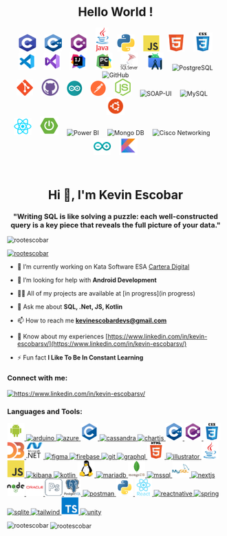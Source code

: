 <div align="center">
  <h1>
    Hello World !
  </h1>  
  <img src="/Images/c-logo.svg" title="C" **alt="C" width="40" height="40"/>
  &nbsp;&nbsp;&nbsp;
  <img src="/Images/c%2B%2B-logo.svg" title="C++" **alt="C++" width="40" height="40"/>
  &nbsp;&nbsp;&nbsp;
  <img src="/Images/c%23-logo.png" title="C#" **alt="C#" width="40" height="40"/>
  &nbsp;&nbsp;&nbsp;
  <img src="/Images/java-logo.png" title="Java" alt="Java" width="30" height="auto"/>
  &nbsp;&nbsp;&nbsp;
  <img src="/Images/python-logo.png" title="Python" alt="Python" width="40" height="40"/>
  &nbsp;&nbsp;&nbsp;
  <img src="/Images/javascript-logo.svg" title="JavaScript" alt="JavaScript" width="38" height="38"/>
  &nbsp;&nbsp;&nbsp;
  <img src="/Images/html5-logo.svg" title="HTML5" alt="HTML" width="40" height="40"/>
  &nbsp;&nbsp;&nbsp;
  <img src="/Images/css3-logo.svg" title="CSS" alt="CSS" width="44" height="44"/>
  <br>

  <img src="/Images/vscode-logo.svg" title="Visual Studio Code" alt="Git" width="40" height="40"/>
  &nbsp;&nbsp;&nbsp;
  <img src="/Images/visual-studio-logo.svg" title="Visual Studio" alt="Git" width="40" height="40"/>
  &nbsp;&nbsp;&nbsp;
  <img src="/Images/intellij-logo.svg" title="IntelliJ IDEA" alt="IntelliJ IDEA" width="40" height="40"/>
  &nbsp;&nbsp;&nbsp;
  <img src="/Images/pycharm-logo.svg" title="Pycharm" alt="Pycharm" width="40" height="40"/>
  &nbsp;&nbsp;&nbsp;
  <img src="/Images/ms-SQL-Logo.svg" title="MS-SQL" alt="MS-SQL" width="40" height="40"/>
  &nbsp;&nbsp;&nbsp;
  <img src="/Images/android-studio-logo.svg" title="Android Studio" alt="Android Studio" width="40" height="40"/>
  &nbsp;&nbsp;&nbsp;
  <img src="https://upload.wikimedia.org/wikipedia/commons/thumb/2/29/Postgresql_elephant.svg/993px-Postgresql_elephant.svg.png" title="PostgreSQL" alt="PostgreSQL" width="40" height="40"/>

  <br>
  <img src="/Images/earth.gif" title="GitHub" alt="GitHub" width="100" height="100"/>
  <br>
  
  <img src="/Images/git-logo.svg" title="Git" alt="Git" width="38" height="38"/>
  &nbsp;&nbsp;&nbsp;
  <img src="/Images/github-logo-purple.svg" title="GitHub" alt="GitHub" width="40" height="40"/>
  &nbsp;&nbsp;&nbsp;
  <img src="/Images/arduino-logo.png" title="Arduino" alt="Arduino" width="35" height="35"/>
  &nbsp;&nbsp;&nbsp;
  <img src="/Images/postman-logo.svg" title="Postman" alt="Postman" width="35" height="35"/>
  &nbsp;&nbsp;&nbsp;
  <img src="/Images/nodejs-logo.svg" title="Node JS" alt="Node JS" width="40" height="auto"/>
  &nbsp;&nbsp;&nbsp;
  <img src="https://cdn.icon-icons.com/icons2/1381/PNG/512/soapui_93772.png" title="SOAP-UI" alt="SOAP-UI" width="40" height="auto"/>
  &nbsp;&nbsp;&nbsp;
  <img src="https://www.vectorlogo.zone/logos/mysql/mysql-icon.svg" title="MySql" alt="MySQL" width="40" height="40"/>
  &nbsp;&nbsp;&nbsp;
  <img src="/Images/ubuntu-logo.png" title="Ubuntu" alt="Ubuntu" width="42" height="42"/>
  <br>

  <img src="/Images/reactjs-icon.svg" title="React" alt="Java" width="40" height="auto"/>
  &nbsp;&nbsp;&nbsp;
  <img src="/Images/spring-boot-logo.png" title="Spring" alt="Spring" width="43" height="auto"/>
   &nbsp;&nbsp;&nbsp;
  <img src="https://upload.wikimedia.org/wikipedia/commons/thumb/c/cf/New_Power_BI_Logo.svg/2048px-New_Power_BI_Logo.svg.png" title="Power BI" alt="Power BI" width="43" height="auto"/>
  &nbsp;&nbsp;&nbsp;
  <img src="https://cdn.worldvectorlogo.com/logos/mongodb-icon-1.svg" title="Mongo DB" alt="Mongo DB" width="40" height="40"/>
  &nbsp;&nbsp;&nbsp;
  <img src="https://upload.wikimedia.org/wikipedia/commons/thumb/6/64/Cisco_logo.svg/1280px-Cisco_logo.svg.png" title="Cisco Networking" alt="Cisco Networking" width="42" height="33"/>
  &nbsp;&nbsp;&nbsp;
  <img src="/Images/arduino-lang-icon.svg" title="Arduino" alt="Arduino" width="40" height="40"/>
  &nbsp;&nbsp;&nbsp;
  <img src="/Images/kotlin-logo.svg" title="Kotlin" alt="Kotlin" width="43" height="auto"/>
  </div>
<br></br>
<h1 align="center">Hi 👋, I'm Kevin Escobar</h1>
<h3 align="center">"Writing SQL is like solving a puzzle: each well-constructed query is a key piece that reveals the full picture of your data."</h3>

<p align="left"> <img src="https://komarev.com/ghpvc/?username=rootescobar&label=Profile%20views&color=0e75b6&style=flat" alt="rootescobar" /> </p>

<p align="left"> <a href="https://github.com/ryo-ma/github-profile-trophy"><img src="https://github-profile-trophy.vercel.app/?username=rootescobar" alt="rootescobar" /></a> </p>

- 🔭 I’m currently working on Kata Software ESA [Cartera Digital](https://cartera-digital.com/)

- 🤝 I’m looking for help with **Android Development**

- 👨‍💻 All of my projects are available at [in progress](in progress)

- 💬 Ask me about **SQL, .Net, JS, Kotlin**

- 📫 How to reach me **kevinescobardevs@gmail.com**

- 📄 Know about my experiences [https://www.linkedin.com/in/kevin-escobarsv/](https://www.linkedin.com/in/kevin-escobarsv/)

- ⚡ Fun fact **I Like To Be In Constant Learning**

<h3 align="left">Connect with me:</h3>
<p align="left">
<a href="https://linkedin.com/in/https://www.linkedin.com/in/kevin-escobarsv/" target="blank"><img align="center" src="https://raw.githubusercontent.com/rahuldkjain/github-profile-readme-generator/master/src/images/icons/Social/linked-in-alt.svg" alt="https://www.linkedin.com/in/kevin-escobarsv/" height="30" width="40" /></a>
</p>

<h3 align="left">Languages and Tools:</h3>
<p align="left"> <a href="https://developer.android.com" target="_blank" rel="noreferrer"> <img src="https://raw.githubusercontent.com/devicons/devicon/master/icons/android/android-original-wordmark.svg" alt="android" width="40" height="40"/> </a> <a href="https://www.arduino.cc/" target="_blank" rel="noreferrer"> <img src="https://cdn.worldvectorlogo.com/logos/arduino-1.svg" alt="arduino" width="40" height="40"/> </a> <a href="https://azure.microsoft.com/en-in/" target="_blank" rel="noreferrer"> <img src="https://www.vectorlogo.zone/logos/microsoft_azure/microsoft_azure-icon.svg" alt="azure" width="40" height="40"/> </a> <a href="https://www.cprogramming.com/" target="_blank" rel="noreferrer"> <img src="https://raw.githubusercontent.com/devicons/devicon/master/icons/c/c-original.svg" alt="c" width="40" height="40"/> </a> <a href="https://cassandra.apache.org/" target="_blank" rel="noreferrer"> <img src="https://www.vectorlogo.zone/logos/apache_cassandra/apache_cassandra-icon.svg" alt="cassandra" width="40" height="40"/> </a> <a href="https://www.chartjs.org" target="_blank" rel="noreferrer"> <img src="https://www.chartjs.org/media/logo-title.svg" alt="chartjs" width="40" height="40"/> </a> <a href="https://www.w3schools.com/cpp/" target="_blank" rel="noreferrer"> <img src="https://raw.githubusercontent.com/devicons/devicon/master/icons/cplusplus/cplusplus-original.svg" alt="cplusplus" width="40" height="40"/> </a> <a href="https://www.w3schools.com/cs/" target="_blank" rel="noreferrer"> <img src="https://raw.githubusercontent.com/devicons/devicon/master/icons/csharp/csharp-original.svg" alt="csharp" width="40" height="40"/> </a> <a href="https://www.w3schools.com/css/" target="_blank" rel="noreferrer"> <img src="https://raw.githubusercontent.com/devicons/devicon/master/icons/css3/css3-original-wordmark.svg" alt="css3" width="40" height="40"/> </a> <a href="https://d3js.org/" target="_blank" rel="noreferrer"> <img src="https://raw.githubusercontent.com/devicons/devicon/master/icons/d3js/d3js-original.svg" alt="d3js" width="40" height="40"/> </a> <a href="https://dotnet.microsoft.com/" target="_blank" rel="noreferrer"> <img src="https://raw.githubusercontent.com/devicons/devicon/master/icons/dot-net/dot-net-original-wordmark.svg" alt="dotnet" width="40" height="40"/> </a> <a href="https://www.figma.com/" target="_blank" rel="noreferrer"> <img src="https://www.vectorlogo.zone/logos/figma/figma-icon.svg" alt="figma" width="40" height="40"/> </a> <a href="https://firebase.google.com/" target="_blank" rel="noreferrer"> <img src="https://www.vectorlogo.zone/logos/firebase/firebase-icon.svg" alt="firebase" width="40" height="40"/> </a> <a href="https://git-scm.com/" target="_blank" rel="noreferrer"> <img src="https://www.vectorlogo.zone/logos/git-scm/git-scm-icon.svg" alt="git" width="40" height="40"/> </a> <a href="https://graphql.org" target="_blank" rel="noreferrer"> <img src="https://www.vectorlogo.zone/logos/graphql/graphql-icon.svg" alt="graphql" width="40" height="40"/> </a> <a href="https://www.w3.org/html/" target="_blank" rel="noreferrer"> <img src="https://raw.githubusercontent.com/devicons/devicon/master/icons/html5/html5-original-wordmark.svg" alt="html5" width="40" height="40"/> </a> <a href="https://www.adobe.com/in/products/illustrator.html" target="_blank" rel="noreferrer"> <img src="https://www.vectorlogo.zone/logos/adobe_illustrator/adobe_illustrator-icon.svg" alt="illustrator" width="40" height="40"/> </a> <a href="https://www.java.com" target="_blank" rel="noreferrer"> <img src="https://raw.githubusercontent.com/devicons/devicon/master/icons/java/java-original.svg" alt="java" width="40" height="40"/> </a> <a href="https://developer.mozilla.org/en-US/docs/Web/JavaScript" target="_blank" rel="noreferrer"> <img src="https://raw.githubusercontent.com/devicons/devicon/master/icons/javascript/javascript-original.svg" alt="javascript" width="40" height="40"/> </a> <a href="https://www.elastic.co/kibana" target="_blank" rel="noreferrer"> <img src="https://www.vectorlogo.zone/logos/elasticco_kibana/elasticco_kibana-icon.svg" alt="kibana" width="40" height="40"/> </a> <a href="https://kotlinlang.org" target="_blank" rel="noreferrer"> <img src="https://www.vectorlogo.zone/logos/kotlinlang/kotlinlang-icon.svg" alt="kotlin" width="40" height="40"/> </a> <a href="https://www.linux.org/" target="_blank" rel="noreferrer"> <img src="https://raw.githubusercontent.com/devicons/devicon/master/icons/linux/linux-original.svg" alt="linux" width="40" height="40"/> </a> <a href="https://mariadb.org/" target="_blank" rel="noreferrer"> <img src="https://www.vectorlogo.zone/logos/mariadb/mariadb-icon.svg" alt="mariadb" width="40" height="40"/> </a> <a href="https://www.mongodb.com/" target="_blank" rel="noreferrer"> <img src="https://raw.githubusercontent.com/devicons/devicon/master/icons/mongodb/mongodb-original-wordmark.svg" alt="mongodb" width="40" height="40"/> </a> <a href="https://www.microsoft.com/en-us/sql-server" target="_blank" rel="noreferrer"> <img src="https://www.svgrepo.com/show/303229/microsoft-sql-server-logo.svg" alt="mssql" width="40" height="40"/> </a> <a href="https://www.mysql.com/" target="_blank" rel="noreferrer"> <img src="https://raw.githubusercontent.com/devicons/devicon/master/icons/mysql/mysql-original-wordmark.svg" alt="mysql" width="40" height="40"/> </a> <a href="https://nextjs.org/" target="_blank" rel="noreferrer"> <img src="https://cdn.worldvectorlogo.com/logos/nextjs-2.svg" alt="nextjs" width="40" height="40"/> </a> <a href="https://nodejs.org" target="_blank" rel="noreferrer"> <img src="https://raw.githubusercontent.com/devicons/devicon/master/icons/nodejs/nodejs-original-wordmark.svg" alt="nodejs" width="40" height="40"/> </a> <a href="https://www.oracle.com/" target="_blank" rel="noreferrer"> <img src="https://raw.githubusercontent.com/devicons/devicon/master/icons/oracle/oracle-original.svg" alt="oracle" width="40" height="40"/> </a> <a href="https://www.photoshop.com/en" target="_blank" rel="noreferrer"> <img src="https://raw.githubusercontent.com/devicons/devicon/master/icons/photoshop/photoshop-line.svg" alt="photoshop" width="40" height="40"/> </a> <a href="https://www.postgresql.org" target="_blank" rel="noreferrer"> <img src="https://raw.githubusercontent.com/devicons/devicon/master/icons/postgresql/postgresql-original-wordmark.svg" alt="postgresql" width="40" height="40"/> </a> <a href="https://postman.com" target="_blank" rel="noreferrer"> <img src="https://www.vectorlogo.zone/logos/getpostman/getpostman-icon.svg" alt="postman" width="40" height="40"/> </a> <a href="https://www.python.org" target="_blank" rel="noreferrer"> <img src="https://raw.githubusercontent.com/devicons/devicon/master/icons/python/python-original.svg" alt="python" width="40" height="40"/> </a> <a href="https://reactjs.org/" target="_blank" rel="noreferrer"> <img src="https://raw.githubusercontent.com/devicons/devicon/master/icons/react/react-original-wordmark.svg" alt="react" width="40" height="40"/> </a> <a href="https://reactnative.dev/" target="_blank" rel="noreferrer"> <img src="https://reactnative.dev/img/header_logo.svg" alt="reactnative" width="40" height="40"/> </a> <a href="https://spring.io/" target="_blank" rel="noreferrer"> <img src="https://www.vectorlogo.zone/logos/springio/springio-icon.svg" alt="spring" width="40" height="40"/> </a> <a href="https://www.sqlite.org/" target="_blank" rel="noreferrer"> <img src="https://www.vectorlogo.zone/logos/sqlite/sqlite-icon.svg" alt="sqlite" width="40" height="40"/> </a> <a href="https://tailwindcss.com/" target="_blank" rel="noreferrer"> <img src="https://www.vectorlogo.zone/logos/tailwindcss/tailwindcss-icon.svg" alt="tailwind" width="40" height="40"/> </a> <a href="https://www.typescriptlang.org/" target="_blank" rel="noreferrer"> <img src="https://raw.githubusercontent.com/devicons/devicon/master/icons/typescript/typescript-original.svg" alt="typescript" width="40" height="40"/> </a> <a href="https://unity.com/" target="_blank" rel="noreferrer"> <img src="https://www.vectorlogo.zone/logos/unity3d/unity3d-icon.svg" alt="unity" width="40" height="40"/> </a> </p>

<p><img align="left" src="https://github-readme-stats.vercel.app/api/top-langs?username=rootescobar&show_icons=true&locale=en&layout=compact" alt="rootescobar" /></p>

<p>&nbsp;<img align="center" background= "Black" src="https://github-readme-stats.vercel.app/api?username=rootescobar&show_icons=true&locale=en" alt="rootescobar" /></p>
